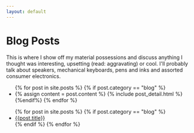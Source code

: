 ```yaml
---
layout: default
---
```


<top>
	<div class="container">
	<h1> Blog Posts</h1>
	<p> This is where I show off my material possessions and discuss anything I thought was interesting, upsetting (read: aggravating) or cool. I'll probably talk about speakers, mechanical keyboards, pens and inks and assorted consumer electronics.</p>
	</div>
</top>
<div class="row">
<div class="span1">
	<ul>
	  {% for post in site.posts %}
	  	  {% if post.category == "blog" %}
	    <li>
	      {% assign content = post.content %}
	      {% include post_detail.html %}
	    </li>
	    {%endif%}
	  {% endfor %}
	</ul>
</div>	

<div class="span2">
	<ul>
	  {% for post in site.posts %}
	  {% if post.category == "blog" %}
	    <li>
	      <a href="#{{ post.title }}"> {{post.title}} </a>
	    </li>
	  {% endif %}
	  {% endfor %}
	</ul>
</div>	
</div>
